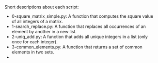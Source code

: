 Short descriptions about each script:
+ 0-square_matrix_simple.py: A function that computes the square value of all integers of a matrix.
+ 1-search_replace.py: A function that replaces all occurrences of an element by another in a new list.
+ 2-uniq_add.py: A function that adds all unique integers in a list (only once for each integer).
+ 3-common_elements.py: A function that returns a set of common elements in two sets.
+

